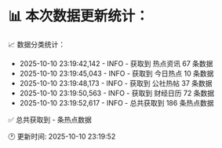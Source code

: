 📊 本次数据更新统计：
==========================

📈 数据分类统计：
- 2025-10-10 23:19:42,142 - INFO - 获取到 热点资讯 67 条数据
- 2025-10-10 23:19:45,043 - INFO - 获取到 今日热点 10 条数据
- 2025-10-10 23:19:48,173 - INFO - 获取到 公社热帖 37 条数据
- 2025-10-10 23:19:50,563 - INFO - 获取到 财经日历 72 条数据
- 2025-10-10 23:19:52,617 - INFO - 总共获取到 186 条热点数据

✅ 总共获取到 - 条热点数据

🕐 更新时间: 2025-10-10 23:19:52
